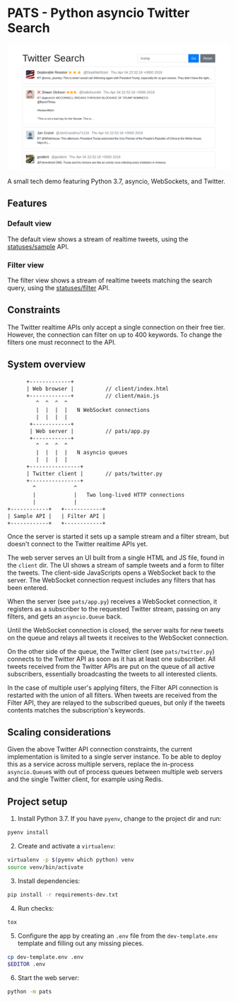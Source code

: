 # PATS - Python asyncio Twitter Search

![Screenshot](screenshot.png)

A small tech demo featuring Python 3.7, asyncio, WebSockets, and Twitter.

## Features

### Default view

The default view shows a stream of realtime tweets,
using the [statuses/sample](https://developer.twitter.com/en/docs/tweets/sample-realtime/api-reference/get-statuses-sample) API.

### Filter view

The filter view shows a stream of realtime tweets matching the search query,
using the [statuses/filter](https://developer.twitter.com/en/docs/tweets/filter-realtime/overview/statuses-filter) API.

## Constraints

The Twitter realtime APIs only accept a single connection on their free tier.
However, the connection can filter on up to 400 keywords.
To change the filters one must reconnect to the API.

## System overview

```
      +-------------+
      | Web browser |          // client/index.html
      +-------------+          // client/main.js
         ^  ^  ^  ^
         |  |  |  |   N WebSocket connections
         |  |  |  |
       +------------+
       | Web server |          // pats/app.py
       +------------+
         ^  ^  ^  ^
         |  |  |  |   N asyncio queues
         |  |  |  |
      +----------------+
      | Twitter client |       // pats/twitter.py
      +----------------+
        ^            ^
        |            |   Two long-lived HTTP connections
        |            |
+------------+   +------------+
| Sample API |   | Filter API |
+------------+   +------------+
```

Once the server is started it sets up a sample stream and a filter stream,
but doesn't connect to the Twitter realtime APIs yet.

The web server serves an UI built from a single HTML and JS file,
found in the `client` dir.
The UI shows a stream of sample tweets and a form to filter the tweets.
The client-side JavaScripts opens a WebSocket back to the server.
The WebSocket connection request includes any filters that has been entered.

When the server (see `pats/app.py`) receives a WebSocket connection,
it registers as a subscriber to the requested Twitter stream,
passing on any filters,
and gets an `asyncio.Queue` back.

Until the WebSocket connection is closed,
the server waits for new tweets on the queue
and relays all tweets it receives to the WebSocket connection.

On the other side of the queue,
the Twitter client (see `pats/twitter.py`) connects to the Twitter API
as soon as it has at least one subscriber.
All tweets received from the Twitter APIs
are put on the queue of all active subscribers,
essentially broadcasting the tweets to all interested clients.

In the case of multiple user's applying filters,
the Filter API connection is restarted with the union of all filters.
When tweets are received from the Filter API,
they are relayed to the subscribed queues,
but only if the tweets contents matches the subscription's keywords.

## Scaling considerations

Given the above Twitter API connection constraints,
the current implementation is limited to a single server instance.
To be able to deploy this as a service across multiple servers,
replace the in-process `asyncio.Queue`s with out of process queues
between multiple web servers and the single Twitter client,
for example using Redis.

## Project setup

1. Install Python 3.7. If you have `pyenv`, change to the project dir and run:

```sh
pyenv install
```

2. Create and activate a `virtualenv`:

```sh
virtualenv -p $(pyenv which python) venv
source venv/bin/activate
```

3. Install dependencies:

```sh
pip install -r requirements-dev.txt
```

4. Run checks:

```sh
tox
```

5. Configure the app by creating an `.env` file from the `dev-template.env`
   template and filling out any missing pieces.

```sh
cp dev-template.env .env
$EDITOR .env
```

6. Start the web server:

```sh
python -m pats
```
